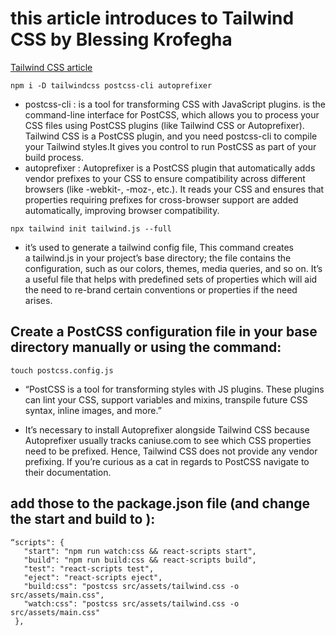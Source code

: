 # this  article introduces to Tailwind CSS by Blessing Krofegha

[Tailwind CSS article](https://www.smashingmagazine.com/2020/02/tailwindcss-react-project/)


` npm i -D tailwindcss postcss-cli autoprefixer `

- postcss-cli : is a tool for transforming CSS with JavaScript plugins. is the command-line interface for PostCSS, which allows you to process your CSS files using PostCSS plugins (like Tailwind CSS or Autoprefixer). Tailwind CSS is a PostCSS plugin, and you need postcss-cli to compile your Tailwind styles.It gives you control to run PostCSS as part of your build process.
- autoprefixer :  Autoprefixer is a PostCSS plugin that automatically adds vendor prefixes to your CSS to ensure compatibility across different browsers (like -webkit-, -moz-, etc.). It reads your CSS and ensures that properties requiring prefixes for cross-browser support are added automatically, improving browser compatibility.

` npx tailwind init tailwind.js --full `

 - it’s used to generate a tailwind config file, This command creates a tailwind.js in your project’s base directory; the file contains the configuration, such as our colors, themes, media queries, and so on. It’s a useful file that helps with predefined sets of properties which will aid the need to re-brand certain conventions or properties if the need arises.

## Create a PostCSS configuration file in your base directory manually or using the command:

` touch postcss.config.js `

- “PostCSS is a tool for transforming styles with JS plugins. These plugins can lint your CSS, support variables and mixins, transpile future CSS syntax, inline images, and more.”

- It’s necessary to install Autoprefixer alongside Tailwind CSS because Autoprefixer usually tracks caniuse.com to see which CSS properties need to be prefixed. Hence, Tailwind CSS does not provide any vendor prefixing. If you’re curious as a cat in regards to PostCSS navigate to their documentation.   

## add those to the package.json file (and change the start and build to ):

 ``` 
 “scripts": {
    "start": "npm run watch:css && react-scripts start",
    "build": "npm run build:css && react-scripts build",
    "test": "react-scripts test",
    "eject": "react-scripts eject",
    "build:css": "postcss src/assets/tailwind.css -o src/assets/main.css",
    "watch:css": "postcss src/assets/tailwind.css -o src/assets/main.css"
  },
```
